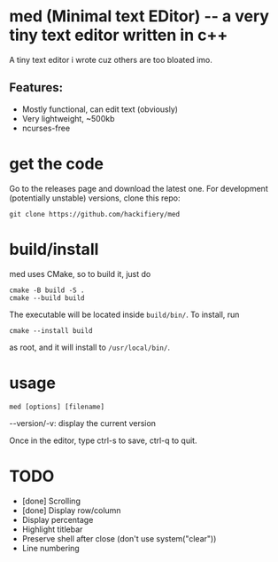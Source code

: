 # med (Minimal text EDitor) -- a very tiny text editor written in c++
A tiny text editor i wrote cuz others are too bloated imo.
## Features:
* Mostly functional, can edit text (obviously)
* Very lightweight, ~500kb
* ncurses-free

# get the code
Go to the releases page and download the latest one.
For development (potentially unstable) versions, clone this repo:
```````
git clone https://github.com/hackifiery/med
```````

# build/install
med uses CMake, so to build it, just do
``````
cmake -B build -S .
cmake --build build
``````
The executable will be located inside `build/bin/`. To install, run
``````
cmake --install build
``````
as root, and it will install to `/usr/local/bin/`.

# usage
``````
med [options] [filename]
``````
--version/-v: display the current version

Once in the editor, type ctrl-s to save, ctrl-q to quit.
# TODO
* [done] Scrolling
* [done] Display row/column
* Display percentage
* Highlight titlebar
* Preserve shell after close (don't use system("clear"))
* Line numbering
